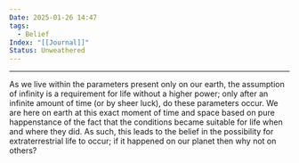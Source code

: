 ```yaml
---
Date: 2025-01-26 14:47
tags:
  - Belief
Index: "[[Journal]]"
Status: Unweathered
---
```

---

As we live within the parameters present only on our earth, the assumption of infinity is a requirement for life without a higher power; only after an infinite amount of time (or by sheer luck), do these parameters occur. We are here on earth at this exact moment of time and space based on pure happenstance of the fact that the conditions became suitable for life when and where they did. As such, this leads to the belief in the possibility for extraterrestrial life to occur; if it happened on our planet then why not on others?